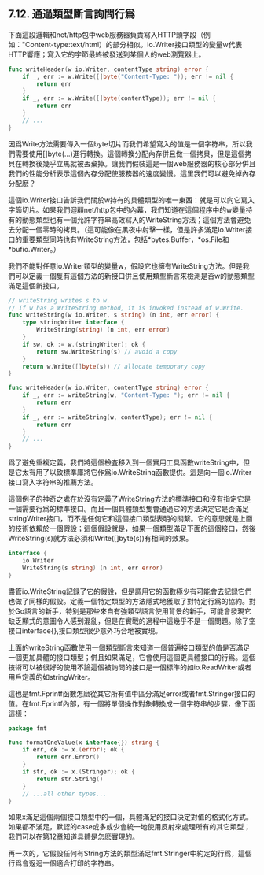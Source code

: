 ## 7.12. 通過類型斷言詢問行爲

下面這段邏輯和net/http包中web服務器負責寫入HTTP頭字段（例如："Content-type:text/html）的部分相似。io.Writer接口類型的變量w代表HTTP響應；寫入它的字節最終被發送到某個人的web瀏覽器上。

```go
func writeHeader(w io.Writer, contentType string) error {
    if _, err := w.Write([]byte("Content-Type: ")); err != nil {
        return err
    }
    if _, err := w.Write([]byte(contentType)); err != nil {
        return err
    }
    // ...
}
```

因爲Write方法需要傳入一個byte切片而我們希望寫入的值是一個字符串，所以我們需要使用[]byte(...)進行轉換。這個轉換分配內存併且做一個拷貝，但是這個拷貝在轉換後幾乎立馬就被丟棄掉。讓我們假裝這是一個web服務器的核心部分併且我們的性能分析表示這個內存分配使服務器的速度變慢。這里我們可以避免掉內存分配麽？

這個io.Writer接口告訴我們關於w持有的具體類型的唯一東西：就是可以向它寫入字節切片。如果我們迴顧net/http包中的內幕，我們知道在這個程序中的w變量持有的動態類型也有一個允許字符串高效寫入的WriteString方法；這個方法會避免去分配一個零時的拷貝。（這可能像在黑夜中射擊一樣，但是許多滿足io.Writer接口的重要類型同時也有WriteString方法，包括\*bytes.Buffer，\*os.File和\*bufio.Writer。）

我們不能對任意io.Writer類型的變量w，假設它也擁有WriteString方法。但是我們可以定義一個隻有這個方法的新接口併且使用類型斷言來檢測是否w的動態類型滿足這個新接口。

```go
// writeString writes s to w.
// If w has a WriteString method, it is invoked instead of w.Write.
func writeString(w io.Writer, s string) (n int, err error) {
    type stringWriter interface {
        WriteString(string) (n int, err error)
    }
    if sw, ok := w.(stringWriter); ok {
        return sw.WriteString(s) // avoid a copy
    }
    return w.Write([]byte(s)) // allocate temporary copy
}

func writeHeader(w io.Writer, contentType string) error {
    if _, err := writeString(w, "Content-Type: "); err != nil {
        return err
    }
    if _, err := writeString(w, contentType); err != nil {
        return err
    }
    // ...
}
```

爲了避免重複定義，我們將這個檢査移入到一個實用工具函數writeString中，但是它太有用了以致標準庫將它作爲io.WriteString函數提供。這是向一個io.Writer接口寫入字符串的推薦方法。

這個例子的神奇之處在於沒有定義了WriteString方法的標準接口和沒有指定它是一個需要行爲的標準接口。而且一個具體類型隻會通過它的方法決定它是否滿足stringWriter接口，而不是任何它和這個接口類型表明的關繫。它的意思就是上面的技術依賴於一個假設；這個假設就是，如果一個類型滿足下面的這個接口，然後WriteString(s)就方法必須和Write([]byte(s))有相同的效果。

```go
interface {
    io.Writer
    WriteString(s string) (n int, err error)
}
```

盡管io.WriteString記録了它的假設，但是調用它的函數極少有可能會去記録它們也做了同樣的假設。定義一個特定類型的方法隱式地獲取了對特定行爲的協約。對於Go語言的新手，特别是那些來自有強類型語言使用背景的新手，可能會發現它缺乏顯式的意圖令人感到混亂，但是在實戰的過程中這幾乎不是一個問題。除了空接口interface{},接口類型很少意外巧合地被實現。

上面的writeString函數使用一個類型斷言來知道一個普遍接口類型的值是否滿足一個更加具體的接口類型；併且如果滿足，它會使用這個更具體接口的行爲。這個技術可以被很好的使用不論這個被詢問的接口是一個標準的如io.ReadWriter或者用戶定義的如stringWriter。

這也是fmt.Fprintf函數怎麽從其它所有值中區分滿足error或者fmt.Stringer接口的值。在fmt.Fprintf內部，有一個將單個操作對象轉換成一個字符串的步驟，像下面這樣：

```go
package fmt

func formatOneValue(x interface{}) string {
    if err, ok := x.(error); ok {
        return err.Error()
    }
    if str, ok := x.(Stringer); ok {
        return str.String()
    }
    // ...all other types...
}
```

如果x滿足這個兩個接口類型中的一個，具體滿足的接口決定對值的格式化方式。如果都不滿足，默認的case或多或少會統一地使用反射來處理所有的其它類型；我們可以在第12章知道具體是怎麽實現的。

再一次的，它假設任何有String方法的類型滿足fmt.Stringer中約定的行爲，這個行爲會返迴一個適合打印的字符串。
